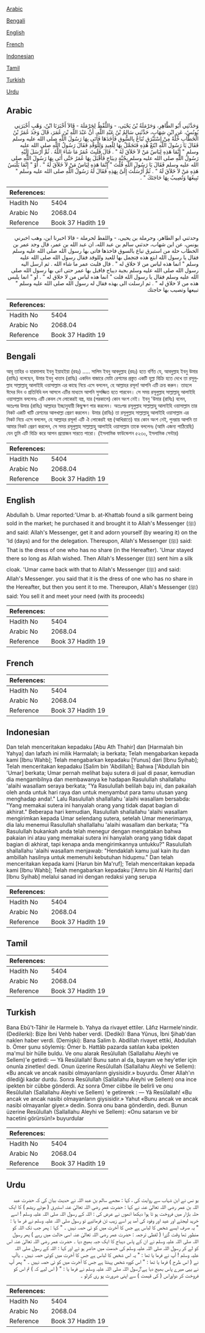 [Arabic](#arabic)

[Bengali](#bengali)

[English](#english)

[French](#french)

[Indonesian](#indonesian)

[Tamil](#tamil)

[Turkish](#turkish)

[Urdu](#urdu)

## Arabic


<div dir="rtl" lang="ar" style={{fontSize:'larger',backgroundColor:'#f8f9fa',padding:20}}>
وَحَدَّثَنِي أَبُو الطَّاهِرِ، وَحَرْمَلَةُ بْنُ يَحْيَى، - وَاللَّفْظُ لِحَرْمَلَةَ - قَالاَ أَخْبَرَنَا ابْنُ، وَهْبٍ أَخْبَرَنِي يُونُسُ، عَنِ ابْنِ شِهَابٍ، حَدَّثَنِي سَالِمُ بْنُ عَبْدِ اللَّهِ، أَنَّ عَبْدَ اللَّهِ بْنَ عُمَرَ، قَالَ وَجَدَ عُمَرُ بْنُ الْخَطَّابِ حُلَّةً مِنْ إِسْتَبْرَقٍ تُبَاعُ بِالسُّوقِ فَأَخَذَهَا فَأَتَى بِهَا رَسُولَ اللَّهِ صلى الله عليه وسلم فَقَالَ يَا رَسُولَ اللَّهِ ابْتَعْ هَذِهِ فَتَجَمَّلْ بِهَا لِلْعِيدِ وَلِلْوَفْدِ فَقَالَ رَسُولُ اللَّهِ صلى الله عليه وسلم ‏"‏ إِنَّمَا هَذِهِ لِبَاسُ مَنْ لاَ خَلاَقَ لَهُ ‏"‏ ‏.‏ قَالَ فَلَبِثَ عُمَرُ مَا شَاءَ اللَّهُ .‏ ثُمَّ أَرْسَلَ إِلَيْهِ رَسُولُ اللَّهِ صلى الله عليه وسلم بِجُبَّةِ دِيبَاجٍ فَأَقْبَلَ بِهَا عُمَرُ حَتَّى أَتَى بِهَا رَسُولَ اللَّهِ صلى الله عليه وسلم فَقَالَ يَا رَسُولَ اللَّهِ قُلْتَ ‏"‏ إِنَّمَا هَذِهِ لِبَاسُ مَنْ لاَ خَلاَقَ لَهُ ‏"‏ ‏.‏ أَوْ ‏"‏ إِنَّمَا يَلْبَسُ هَذِهِ مَنْ لاَ خَلاَقَ لَهُ ‏"‏ ‏.‏ ثُمَّ أَرْسَلْتَ إِلَىَّ بِهَذِهِ فَقَالَ لَهُ رَسُولُ اللَّهِ صلى الله عليه وسلم ‏"‏ تَبِيعُهَا وَتُصِيبُ بِهَا حَاجَتَكَ ‏"‏ ‏.‏
</div>
<div style={{backgroundColor:'#f8f9fa',padding:20, marginBottom: 10}}><table> <thead> <tr> <th>References:</th> <th></th> </tr> </thead> <tbody><tr><td>Hadith No</td><td>5404</td></tr><tr><td>Arabic No</td><td>2068.04</td></tr><tr><td>Reference</td><td>Book 37 Hadith 19</td></tr></tbody></table></div>


<div dir="rtl" lang="ar" style={{fontSize:'larger',backgroundColor:'#f8f9fa',padding:20}}>
وحدثني ابو الطاهر، وحرملة بن يحيى، - واللفظ لحرملة - قالا اخبرنا ابن، وهب اخبرني يونس، عن ابن شهاب، حدثني سالم بن عبد الله، ان عبد الله بن عمر، قال وجد عمر بن الخطاب حلة من استبرق تباع بالسوق فاخذها فاتى بها رسول الله صلى الله عليه وسلم فقال يا رسول الله ابتع هذه فتجمل بها للعيد وللوفد فقال رسول الله صلى الله عليه وسلم " انما هذه لباس من لا خلاق له " . قال فلبث عمر ما شاء الله . ثم ارسل اليه رسول الله صلى الله عليه وسلم بجبة ديباج فاقبل بها عمر حتى اتى بها رسول الله صلى الله عليه وسلم فقال يا رسول الله قلت " انما هذه لباس من لا خلاق له " . او " انما يلبس هذه من لا خلاق له " . ثم ارسلت الى بهذه فقال له رسول الله صلى الله عليه وسلم " تبيعها وتصيب بها حاجتك
</div>
<div style={{backgroundColor:'#f8f9fa',padding:20, marginBottom: 10}}><table> <thead> <tr> <th>References:</th> <th></th> </tr> </thead> <tbody><tr><td>Hadith No</td><td>5404</td></tr><tr><td>Arabic No</td><td>2068.04</td></tr><tr><td>Reference</td><td>Book 37 Hadith 19</td></tr></tbody></table></div>

## Bengali


<div dir="ltr" lang="bn" style={{fontSize:'larger',backgroundColor:'#f8f9fa',padding:20}}>
আবূ তাহির ও হারমালাহ ইবনু ইয়াহইয়া (রহঃ) ..... সালিম ইবনু আবদুল্লাহ (রহঃ) হতে বর্ণিত যে, আবদুল্লাহ ইবনু উমার (রাযিঃ) বলেছেন, উমার ইবনু খাত্তাব (রাযিঃ) একদিন বাজারে মোটা রেশমের প্রস্তুত একটি হুল্লা বিক্রি হতে দেখে তা রসূলুল্লাহ সাল্লাল্লাহু আলাইহি ওয়াসাল্লাম এর কাছে নিয়ে এসে বললেন, হে আল্লাহর রসূল! আপনি এটি ক্রয় করুন। তাহলে ঈদের দিন ও প্রতিনিধি দল আসলে এটির মাধ্যমে আপনি সুসজ্জিত হতে পারবেন। সে সময় রসূলুল্লাহ সাল্লাল্লাহু আলাইহি ওয়াসাল্লাম বললেনঃ এটি কেবল সে লোকেরই বস্ত্র, যার (পরকালে) কোন অংশ নেই। ইবনু 'উমার (রাযিঃ) বলেন, অতঃপর উমার (রাযিঃ) আল্লাহর ইচ্ছানুযায়ী কিছুক্ষণ পার করলেন। অতঃপর রসূলুল্লাহ সাল্লাল্লাহু আলাইহি ওয়াসাল্লাম তার নিকট একটি খাটি রেশমের আলখাল্লা প্রেরণ করলেন। উমার (রাযিঃ) তা রসূলুল্লাহ সাল্লাল্লাহু আলাইহি ওয়াসাল্লাম এর নিকট নিয়ে এসে বললেন, হে আল্লাহর রসূল! এটি ঐ লোকেরই বস্ত্র (আখিরাতে) যার কোন অংশ নেই, পুনরায় আপনি তা আমার নিকট প্রেরণ করলেন, সে সময় রসূলুল্লাহ সাল্লাল্লাহু আলাইহি ওয়াসাল্লাম তাকে বললেনঃ (আমি এজন্য পাঠিয়েছি) যেন তুমি এটি বিক্রি করে আপন প্রয়োজন সারতে পারো। (ইসলামিক ফাউন্ডেশন ৫২৩০, ইসলামিক সেন্টার)
</div>
<div style={{backgroundColor:'#f8f9fa',padding:20, marginBottom: 10}}><table> <thead> <tr> <th>References:</th> <th></th> </tr> </thead> <tbody><tr><td>Hadith No</td><td>5404</td></tr><tr><td>Arabic No</td><td>2068.04</td></tr><tr><td>Reference</td><td>Book 37 Hadith 19</td></tr></tbody></table></div>

## English


<div dir="ltr" lang="en" style={{fontSize:'larger',backgroundColor:'#f8f9fa',padding:20}}>
Abdullah b. Umar reported:'Umar b. at-Khattab found a silk garment being sold in the market; he purchased it and brought it to Allah's Messenger (ﷺ) and said: Allah's Messenger, get it and adorn yourself (by wearing it) on the 'Id (days) and for the delegation. Thereupon, Allah's Messenger (ﷺ) said: That is the dress of one who has no share (in the Hereafter). 'Umar stayed there so long as Allah wished. Then Allah's Messenger (ﷺ) sent him a silk cloak. 'Umar came back with that to Allah's Messenger (ﷺ) and said: Allah's Messenger. you said that it is the dress of one who has no share in the Hereafter, but then you sent it to me. Thereupon, Allah's Messenger (ﷺ) said: You sell it and meet your need (with its proceeds)
</div>
<div style={{backgroundColor:'#f8f9fa',padding:20, marginBottom: 10}}><table> <thead> <tr> <th>References:</th> <th></th> </tr> </thead> <tbody><tr><td>Hadith No</td><td>5404</td></tr><tr><td>Arabic No</td><td>2068.04</td></tr><tr><td>Reference</td><td>Book 37 Hadith 19</td></tr></tbody></table></div>

## French


<div dir="ltr" lang="fr" style={{fontSize:'larger',backgroundColor:'#f8f9fa',padding:20}}>

</div>
<div style={{backgroundColor:'#f8f9fa',padding:20, marginBottom: 10}}><table> <thead> <tr> <th>References:</th> <th></th> </tr> </thead> <tbody><tr><td>Hadith No</td><td>5404</td></tr><tr><td>Arabic No</td><td>2068.04</td></tr><tr><td>Reference</td><td>Book 37 Hadith 19</td></tr></tbody></table></div>

## Indonesian


<div dir="ltr" lang="id" style={{fontSize:'larger',backgroundColor:'#f8f9fa',padding:20}}>
Dan telah menceritakan kepadaku [Abu Ath Thahir] dan [Harmalah bin Yahya] dan lafazh ini milik Harmalah; ia berkata; Telah mengabarkan kepada kami [Ibnu Wahb]; Telah mengabarkan kepadaku [Yunus] dari [Ibnu Syihab]; Telah menceritakan kepadaku [Salim bin 'Abdillah]; Bahwa ['Abdullah bin 'Umar] berkata; Umar pernah melihat baju sutera di jual di pasar, kemudian dia mengambilnya dan membawanya ke hadapan Rasulullah shallallahu 'alaihi wasallam seraya berkata; "Ya Rasulullah belilah baju ini, dan pakailah oleh anda untuk hari raya dan untuk menyambut para tamu utusan yang menghadap anda!." Lalu Rasulullah shallallahu 'alaihi wasallam bersabda: "Yang memakai sutera ini hanyalah orang yang tidak dapat bagian di akhirat." Beberapa hari kemudian, Rasulullah shallallahu 'alaihi wasallam mengirimkan kepada Umar selendang sutera, setelah Umar menerimanya, dia lalu menemui Rasulullah shallallahu 'alaihi wasallam dan berkata; "Ya Rasulullah bukankah anda telah menegur dengan mengatakan bahwa pakaian ini atau yang memakai sutera ini hanyalah orang yang tidak dapat bagian di akhirat, tapi kenapa anda mengirimkannya untukku?" Rasulullah shallallahu 'alaihi wasallam menjawab: "Hendaklah kamu jual kain itu dan ambillah hasilnya untuk memenuhi kebutuhan hidupmu." Dan telah menceritakan kepada kami [Harun bin Ma'ruf]; Telah menceritakan kepada kami [Ibnu Wahb]; Telah mengabarkan kepadaku ['Amru bin Al Harits] dari [Ibnu Syihab] melalui sanad ini dengan redaksi yang serupa
</div>
<div style={{backgroundColor:'#f8f9fa',padding:20, marginBottom: 10}}><table> <thead> <tr> <th>References:</th> <th></th> </tr> </thead> <tbody><tr><td>Hadith No</td><td>5404</td></tr><tr><td>Arabic No</td><td>2068.04</td></tr><tr><td>Reference</td><td>Book 37 Hadith 19</td></tr></tbody></table></div>

## Tamil


<div dir="ltr" lang="ta" style={{fontSize:'larger',backgroundColor:'#f8f9fa',padding:20}}>

</div>
<div style={{backgroundColor:'#f8f9fa',padding:20, marginBottom: 10}}><table> <thead> <tr> <th>References:</th> <th></th> </tr> </thead> <tbody><tr><td>Hadith No</td><td>5404</td></tr><tr><td>Arabic No</td><td>2068.04</td></tr><tr><td>Reference</td><td>Book 37 Hadith 19</td></tr></tbody></table></div>

## Turkish


<div dir="ltr" lang="tr" style={{fontSize:'larger',backgroundColor:'#f8f9fa',padding:20}}>
Bana Ebû't-Tâhir ile Harmele b. Yahya da rivayet ettiler. Lâfız Harmele'nindir. (Dedilerki): Bize İbni Vehb haber verdi. (Dediki): Bana Yûnus, İbni Şihab'dan naklen haber verdi. (Demişki): Bana Salim b. Abdillah rivayet ettiki, Abdullah b. Ömer şunu söylemiş: Ömer b. Hattâb pazarda satılan kaba ipekten ma'mul bir hülle buldu. Ve onu alarak Resûlullah (Sallallahu Aleyhi ve Sellem)'e getirdi: — Yâ Resûlallah! Bunu satın al da, bayram ve hey'etler için onunla zinetleıı! dedi. Onun üzerine Resûlullah (Sallallahu Aleyhi ve Sellem): «Bu ancak ve ancak nasibi olmayanların giysisidir.» buyurdu. Ömer Allah'ın dilediği kadar durdu. Sonra Resûlullah (Sallallahu Aleyhi ve Sellem) ona ince ipekten bir cübbe gönderdi. Az sonra Ömer ciibbe ile belirli ve onu Resûlullah (Sallallahu Aleyhi ve Sellem) 'e getirerek : — Yâ Resûlallah! «Bu ancak ve ancak nasibi olmayanların giysisidir.» Yahut «Bunu ancak ve ancak nasibi olmayanlar giyer.» dedin. Sonra onu bana gönderdin, dedi. Bunun üzerine Resûlullah (Sallallahu Aleyhi ve Sellem): «Onu satarsın ve bir hacetini görürsün!» buyurdular
</div>
<div style={{backgroundColor:'#f8f9fa',padding:20, marginBottom: 10}}><table> <thead> <tr> <th>References:</th> <th></th> </tr> </thead> <tbody><tr><td>Hadith No</td><td>5404</td></tr><tr><td>Arabic No</td><td>2068.04</td></tr><tr><td>Reference</td><td>Book 37 Hadith 19</td></tr></tbody></table></div>

## Urdu


<div dir="rtl" lang="ur" style={{fontSize:'larger',backgroundColor:'#f8f9fa',padding:20}}>
یو نس نے ابن شہاب سے روایت کی ، کہا : مجھے سالم بن عبد اللہ نے حدیث بیان کی کہ حضرت عبد اللہ بن عمر رضی اللہ تعالیٰ عنہ نے کہا : حضرت عمر رضی اللہ تعالیٰ عنہ استبرق ( موٹے ریشم ) کا ایک حلہ بازار میں فروخت ہو تا ہوا دیکھا انھوں نے عرض کی : اللہ کے رسول اللہ صلی اللہ علیہ وسلم ! اسے خرید لیجئے اور عید اور وفود کی آمد پر اسے زیب تن فرمائیے تو رسول صلی اللہ علیہ وسلم نے فر ما یا : " یہ صرف ایسے شخص کا لباس ہے جس کا آخرت میں کو ئی حصہ نہیں ۔ " کہا : پھر جب تک اللہ کو منظور تھا وقت گزرا ( لفظی ترجمہ : حضرت عمر رضی اللہ تعالیٰ عنہ اسی حالت میں رہے ) پھر رسول اللہ صلی اللہ علیہ وسلم نے ان کے پاس دیباج کا ایک جبہ بھیج دیا ۔ حضرت عمر رضی اللہ تعالیٰ عنہ اس کو لے کر رسول اللہ صلی اللہ علیہ وسلم کی خدمت میں حاضر ہو ئے اور کہا : اللہ کے رسول صلی اللہ علیہ وسلم ! آپ نے فرما یا تھا : " یہ اس شخص کا لباس ہے جس کا آخرت میں کوئی حصہ نہیں ۔ یاآپ نے ( اس طرح ) فرما یا تھا : " اس کووہ شخص پہنتا ہے جس کا آخرت میں کو ئی حصہ نہیں ۔ " پھر آپ نے یہی میرے پاس بھیج دیا ہے؟رسول اللہ صلی اللہ علیہ وسلم نے فرما یا : " ( اس لیے کہ ) تم اس کو فروخت کر دواوراس ( کی قیمت ) سے اپنی ضرورت پو ری کرلو ۔
</div>
<div style={{backgroundColor:'#f8f9fa',padding:20, marginBottom: 10}}><table> <thead> <tr> <th>References:</th> <th></th> </tr> </thead> <tbody><tr><td>Hadith No</td><td>5404</td></tr><tr><td>Arabic No</td><td>2068.04</td></tr><tr><td>Reference</td><td>Book 37 Hadith 19</td></tr></tbody></table></div>